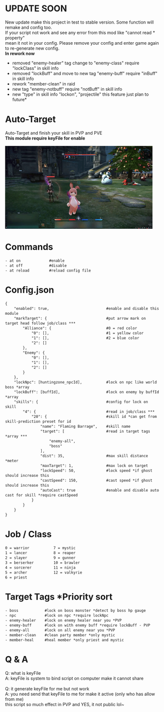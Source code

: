 # UPDATE SOON
New update make this project in test to stable version. Some function will remake and config too.</br>
If your script not work and see any error from this mod like "cannot read * property"</br>
mean it not in your config. Please remove your config and enter game again to re-generate new config.</br>
**In rework now**
- removed "enemy-healer" tag change to "enemy-class" require "lockClass" in skill info
- removed "lockBuff" and move to new tag "enemy-buff" require "inBuff" in skill info
- rework "member-clean" in raid
- new tag "enemy-notbuff" require "notBuff" in skill info
- new "type" in skill info "lockon", "projectile" this feature just plan to future*

# Auto-Target
Auto-Target and finish your skill in PVP and PVE</br>
**This module require keyFile for enable**</br></br>
![](autoTarget.gif)</br>

# Commands
```
- at on             #enable
- at off            #disable
- at reload         #reload config file
```
# Config.json
```
{
    "enabled": true,                          #enable and disable this module
    "markTarget": {                           #put arrow mark on target head follow job/class ***
        "Alliance": {                         #0 = red color
            "0": [],                          #1 = yellow color
            "1": [],                          #2 = blue color
            "2": []
        },
        "Enemy": {
            "0": [],
            "1": [],
            "2": []
        }
    },
    "lockNpc": [huntingzone_npcId],           #lock on npc like world boss *array
    "lockBuff": [buffId],                     #lock on enemy by buffId *array
    "skills": {                               #config for lock on skill
        "4": {                                #read in job/class ***
            "20": {                           #skill id *can get from skill-prediction preset for id
                "name": "Flaming Barrage",    #skill name
                "target": [                   #read in target tags *array ***
                    "enemy-all",
                    "boss"
                ],
                "dist": 35,                   #max skill distance *meter
                "maxTarget": 1,               #max lock on target
                "lockSpeed": 50,              #lock speed *if ghost should increase this
                "castSpeed": 150,             #cast speed *if ghost should increase this
                "autoCast": true              #enable and disable auto cast for skill *require castSpeed
            }
        }
    }
}
```
# Job / Class
```
0 = warrior           7 = mystic
1 = lancer            8 = reaper
2 = slayer            9 = gunner
3 = berserker         10 = brawler
4 = sorcerer          11 = ninja
5 = archer            12 = valkyrie
6 = priest
```
# Target Tags *Priority sort
```
- boss            #lock on boss monster *detect by boss hp gauge
- npc             #lock on npc *require lockNpc
- enemy-healer    #lock on enemy healer near you *PVP
- enemy-buff      #lock on with enemy buff *require lockBuff - PVP
- enemy-all       #lock on all enemy near you *PVP
- member-clean    #clean party member *only mystic
- member-heal     #heal member *only priest and mystic
```
# Q & A
Q: what is keyFile</br>
A: keyFile is system to bind script on computer make it cannot share</br>
</br>
Q: it generate keyFile for me but not work</br>
A: you need send that keyFile to me for make it active (only who has allow from me)</br>
this script so much effect in PVP and YES, it not public lol~</br>
